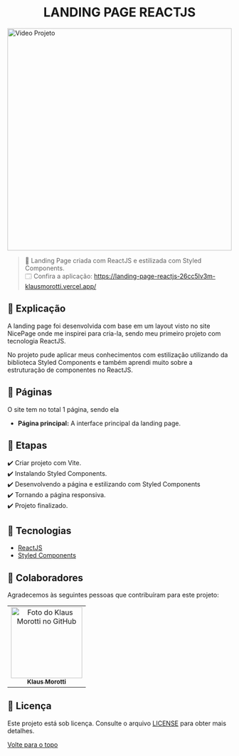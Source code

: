 <h1 align="center">LANDING PAGE REACTJS</h1>

<img src="landingpage-gif.gif" alt="Video Projeto" width="100%" height="500">

> 🔎 Landing Page criada com ReactJS e estilizada com Styled Components. <br>
🗔 Confira a aplicação: https://landing-page-reactjs-26cc5lv3m-klausmorotti.vercel.app/ <br>

## 📄 Explicação
A landing page foi desenvolvida com base em um layout visto no site NicePage onde me inspirei para cria-la, sendo meu primeiro projeto com tecnologia ReactJS.

No projeto pude aplicar meus conhecimentos com estilização utilizando da biblioteca Styled Components e também aprendi muito sobre a estruturação de componentes no ReactJS.

## 📁 Páginas

O site tem no total 1 página, sendo ela

- **Página principal:** A interface principal da landing page.


## 🎯 Etapas 

:heavy_check_mark: Criar projeto com Vite. <br>
:heavy_check_mark: Instalando Styled Components. <br>
:heavy_check_mark: Desenvolvendo a página e estilizando com Styled Components <br>
:heavy_check_mark: Tornando a página responsiva. <br>
:heavy_check_mark: Projeto finalizado. <br>

## 🚀 Tecnologias 

- [ReactJS](https://pt-br.reactjs.org/)
- [Styled Components](https://styled-components.com/)

## 🤝 Colaboradores

Agradecemos às seguintes pessoas que contribuíram para este projeto:

<table>
  <tr>
    <td align="center">
      <a href="#">
        <img src="https://avatars.githubusercontent.com/u/84789400?v=4" width="160px;" alt="Foto do Klaus Morotti no GitHub"/><br>
        <sub>
          <b>Klaus Morotti</b>
        </sub>
      </a>
    </td>
  </tr>
</table>

## 📝 Licença

Este projeto está sob licença. Consulte o arquivo <a href="https://github.com/klausmorotti/landing-page-reactjs/blob/master/LICENSE">LICENSE</a> para obter mais detalhes.


<a href="#top">Volte para o topo</a>
